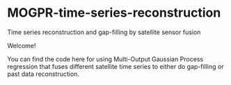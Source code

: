 # MOGPR-time-series-reconstruction
Time series reconstruction and gap-filling by satellite sensor fusion

Welcome!

You can find the code here for using Multi-Output Gaussian Process regression that fuses different satellite time series to either do gap-filling or past data reconstruction.
